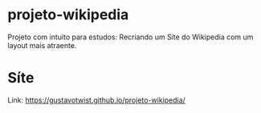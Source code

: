 # projeto-wikipedia
 Projeto com intuito para estudos: Recriando um Síte do Wikipedia com um layout mais atraente.
# Síte
 Link: https://gustavotwist.github.io/projeto-wikipedia/
